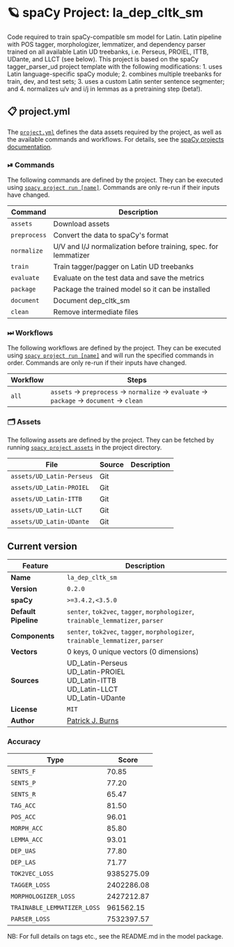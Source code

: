 <!-- SPACY PROJECT: AUTO-GENERATED DOCS START (do not remove) -->

# 🪐 spaCy Project: la_dep_cltk_sm

Code required to train spaCy-compatible sm model for Latin. Latin pipeline with POS tagger, morphologizer,  lemmatizer, and dependency parser trained on all available Latin UD treebanks, i.e. Perseus, PROIEL, ITTB,  UDante, and LLCT (see below). This project is based on the spaCy tagger_parser_ud project template with the  following modifications: 1. uses Latin language-specific spaCy module; 2. combines multiple treebanks for  train, dev, and test sets; 3. uses a custom Latin senter sentence segmenter; and 4. normalizes u/v and i/j  in lemmas as a pretraining step (beta!).


## 📋 project.yml

The [`project.yml`](project.yml) defines the data assets required by the
project, as well as the available commands and workflows. For details, see the
[spaCy projects documentation](https://spacy.io/usage/projects).

### ⏯ Commands

The following commands are defined by the project. They
can be executed using [`spacy project run [name]`](https://spacy.io/api/cli#project-run).
Commands are only re-run if their inputs have changed.

| Command | Description |
| --- | --- |
| `assets` | Download assets |
| `preprocess` | Convert the data to spaCy's format |
| `normalize` | U/V and I/J normalization before training, spec. for lemmatizer |
| `train` | Train tagger/pagger on Latin UD treebanks |
| `evaluate` | Evaluate on the test data and save the metrics |
| `package` | Package the trained model so it can be installed |
| `document` | Document dep_cltk_sm |
| `clean` | Remove intermediate files |

### ⏭ Workflows

The following workflows are defined by the project. They
can be executed using [`spacy project run [name]`](https://spacy.io/api/cli#project-run)
and will run the specified commands in order. Commands are only re-run if their
inputs have changed.

| Workflow | Steps |
| --- | --- |
| `all` | `assets` &rarr; `preprocess` &rarr; `normalize` &rarr; `evaluate` &rarr; `package` &rarr; `document` &rarr; `clean` |

### 🗂 Assets

The following assets are defined by the project. They can
be fetched by running [`spacy project assets`](https://spacy.io/api/cli#project-assets)
in the project directory.

| File | Source | Description |
| --- | --- | --- |
| `assets/UD_Latin-Perseus` | Git |  |
| `assets/UD_Latin-PROIEL` | Git |  |
| `assets/UD_Latin-ITTB` | Git |  |
| `assets/UD_Latin-LLCT` | Git |  |
| `assets/UD_Latin-UDante` | Git |  |

<!-- SPACY PROJECT: AUTO-GENERATED DOCS END (do not remove) -->

## Current version

| Feature | Description |
| --- | --- |
| **Name** | `la_dep_cltk_sm` |
| **Version** | `0.2.0` |
| **spaCy** | `>=3.4.2,<3.5.0` |
| **Default Pipeline** | `senter`, `tok2vec`, `tagger`, `morphologizer`, `trainable_lemmatizer`, `parser` |
| **Components** | `senter`, `tok2vec`, `tagger`, `morphologizer`, `trainable_lemmatizer`, `parser` |
| **Vectors** | 0 keys, 0 unique vectors (0 dimensions) |
| **Sources** | UD_Latin-Perseus<br />UD_Latin-PROIEL<br />UD_Latin-ITTB<br />UD_Latin-LLCT<br />UD_Latin-UDante |
| **License** | `MIT` |
| **Author** | [Patrick J. Burns](https://diyclassics.github.io/) |

### Accuracy

| Type | Score |
| --- | --- |
| `SENTS_F` | 70.85 |
| `SENTS_P` | 77.20 |
| `SENTS_R` | 65.47 |
| `TAG_ACC` | 81.50 |
| `POS_ACC` | 96.01 |
| `MORPH_ACC` | 85.80 |
| `LEMMA_ACC` | 93.01 |
| `DEP_UAS` | 77.80 |
| `DEP_LAS` | 71.77 |
| `TOK2VEC_LOSS` | 9385275.09 |
| `TAGGER_LOSS` | 2402286.08 |
| `MORPHOLOGIZER_LOSS` | 2427212.87 |
| `TRAINABLE_LEMMATIZER_LOSS` | 961562.15 |
| `PARSER_LOSS` | 7532397.57 |

NB: For full details on tags etc., see the README.md in the model package.
